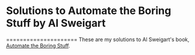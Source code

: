 # Solutions to Automate the Boring Stuff by Al Sweigart
=====================
These are my solutions to Al Sweigart's book, [Automate the Boring Stuff](http://automatetheboringstuff.com/). 
